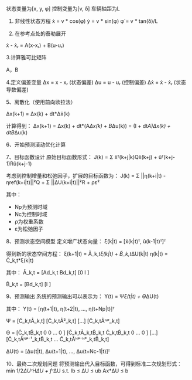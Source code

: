 状态变量为[x, y, φ]  控制变量为[v, δ]  车辆轴距为L
1. 非线性状态方程
ẋ = v * cos(φ)
ẏ = v * sin(φ)
φ̇ = v * tan(δ)/L

2. 在参考点处的泰勒展开

ẋ - ẋᵣ = A(x-xᵣ) + B(u-uᵣ)

3.计算雅可比矩阵

A，B

4.定义偏差变量
Δx = x - xᵣ   (状态偏差)
Δu = u - uᵣ   (控制偏差)
Δẋ = ẋ - ẋᵣ   (状态导数偏差)

5、离散化（使用前向欧拉法）

Δx(k+1) = Δx(k) + dt*Δẋ(k)

计算得到：
Δx(k+1) = Δx(k) + dt*(A*Δx(k) + B*Δu(k))
        = (I + dt*A)*Δx(k) + dt*B*Δu(k) 

6、开始预测滚动优化计算

7、目标函数设计
原始目标函数形式：
J(k) = Σ x̃ᵀ(k+j|k)Qx̃(k+j) + ũᵀ(k+j-1)Rũ(k+j-1)

考虑到控制增量和松弛因子，扩展的目标函数为：
J(k) = Σ ||η(k+i|t) - ηref(k+i|t)||²Q + Σ ||ΔU(k+i|t)||²R + ρε²

其中：
- Np为预测时域
- Nc为控制时域
- ρ为权重系数
- ε为松弛因子

8、预测状态空间模型
定义增广状态向量：
ξ(k|t) = [x̃(k|t)ᵀ, ũ(k-1|t)ᵀ]ᵀ

得到新的状态空间方程：
ξ(k+1|t) = Ã_k,t*ξ(k|t) + B̃_k,t*ΔU(k|t)
η(k|t) = C̃_k,t*ξ(k|t)

其中：
Ã_k,t = [Ad_k,t  Bd_k,t]
        [0       I    ]

B̃_k,t = [Bd_k,t]
        [I    ]

9、预测输出
系统的预测输出可以表示为：
Y(t) = Ψ*ξ(t|t) + Θ*ΔU(t)

其中：
Y(t) = [η(t+1|t), η(t+2|t), ..., η(t+Np|t)]ᵀ

Ψ = [C̃_k,tÃ_k,t]
    [C̃_k,tÃ²_k,t]
    [...]
    [C̃_k,tÃᴺᵖ_k,t]

Θ = [C̃_k,tB̃_k,t    0         0       ...  0    ]
    [C̃_k,tÃ_k,tB̃_k,t  C̃_k,tB̃_k,t  0       ...  0    ]
    [...]
    [C̃_k,tÃᴺᵖ⁻¹_k,tB̃_k,t  ...  C̃_k,tÃᴺᵖ⁻ᴺᶜ_k,tB̃_k,t]

ΔU(t) = [Δu(t|t), Δu(t+1|t), ..., Δu(t+Nc-1|t)]ᵀ

10、最终二次规划问题
将预测输出代入目标函数，可得到标准二次规划形式：
min  1/2*ΔUᵀ*H*ΔU + fᵀ*ΔU
s.t. lb ≤ ΔU ≤ ub
     Ax*ΔU ≤ b